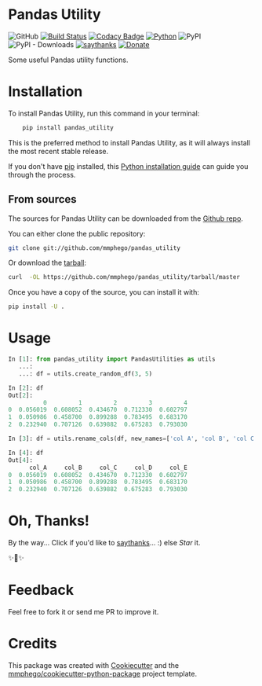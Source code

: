 # Pandas Utility

![GitHub](https://img.shields.io/github/license/mmphego/pandas_utility.svg)
[![Build Status](https://travis-ci.com/mmphego/pandas_utility.svg?token=BFdkPYZWCqwEmQMyYDLi&branch=master)](https://travis-ci.com/mmphego/pandas_utility)
[![Codacy Badge](https://api.codacy.com/project/badge/Grade/43713e0b78f547e8912ff05c9350cffb)](https://app.codacy.com/app/mmphego/pandas_utility?utm_source=github.com&utm_medium=referral&utm_content=mmphego/pandas_utility&utm_campaign=Badge_Grade_Dashboard)
[![Python](https://img.shields.io/badge/Python-3.6%2B-red.svg)](https://www.python.org/downloads/)
![PyPI](https://img.shields.io/pypi/v/pandas_utility.svg?color=green&label=pypi%20release)
![PyPI - Downloads](https://img.shields.io/pypi/dm/pandas_utility.svg?label=PyPi%20Downloads)
[![saythanks](https://img.shields.io/badge/say-thanks-ff69b4.svg)](https://saythanks.io/to/mmphego)
[![Donate](https://img.shields.io/badge/Donate-%24-green.svg)](https://paypal.me/mmphego)

Some useful Pandas utility functions.

# Installation

To install Pandas Utility, run this command in your terminal:

```python
    pip install pandas_utility
```

This is the preferred method to install Pandas Utility,
as it will always install the most recent stable release.

If you don't have [pip](https://pip.pypa.io) installed,
this [Python installation guide](http://docs.python-guide.org/en/latest/starting/installation/) can guide you through the process.

## From sources

The sources for Pandas Utility can be downloaded from the [Github repo](https://github.com/mmphego/pandas_utility).

You can either clone the public repository:

```bash
git clone git://github.com/mmphego/pandas_utility
```

Or download the [tarball](https://github.com/mmphego/pandas_utility/tarball/master):

```bash
curl  -OL https://github.com/mmphego/pandas_utility/tarball/master
```

Once you have a copy of the source, you can install it with:

```bash
pip install -U .
```

# Usage

```python
In [1]: from pandas_utility import PandasUtilities as utils
   ...:
   ...: df = utils.create_random_df(3, 5)

In [2]: df
Out[2]:
          0         1         2         3         4
0  0.056019  0.608052  0.434670  0.712330  0.602797
1  0.050986  0.458700  0.899288  0.783495  0.683170
2  0.232940  0.707126  0.639882  0.675283  0.793030

In [3]: df = utils.rename_cols(df, new_names=['col A', 'col B', 'col C', 'col D', 'col E'])

In [4]: df
Out[4]:
      col_A     col_B     col_C     col_D     col_E
0  0.056019  0.608052  0.434670  0.712330  0.602797
1  0.050986  0.458700  0.899288  0.783495  0.683170
2  0.232940  0.707126  0.639882  0.675283  0.793030

```

# Oh, Thanks!

By the way...
Click if you'd like to [saythanks](https://saythanks.io/to/>mmphego)... :) else *Star* it.

✨🍰✨

# Feedback

Feel free to fork it or send me PR to improve it.

# Credits

This package was created with [Cookiecutter](https://github.com/audreyr/cookiecutter) and the [mmphego/cookiecutter-python-package](https://github.com/mmphego/cookiecutter-python-package) project template.
